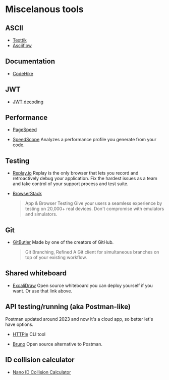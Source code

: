 # Miscelanous tools

## ASCII

- [Texttik](https://textik.com/)
- [Asciiflow](https://asciiflow.com/)

## Documentation

- [CodeHike](https://github.com/code-hike/codehike)

## JWT

- [JWT decoding](https://jwt.io/)

## Performance

- [PageSpeed](https://pagespeed.web.dev/)

- [SpeedScope](https://www.speedscope.app/)
  Analyzes a performance profile you generate from your code.

## Testing

- [Replay.io](https://www.replay.io/)
  Replay is the only browser that lets you record and retroactively debug your application. Fix the hardest issues as a team and take control of your support process and test suite.

- [BrowserStack](https://www.browserstack.com/)
  > App & Browser Testing
  > Give your users a seamless experience by testing on 20,000+ real devices.
  > Don't compromise with emulators and simulators.

## Git

- [GitButler](https://gitbutler.com/)
  Made by one of the creators of GitHub.

  > Git Branching, Refined
  > A Git client for simultaneous branches on top of your existing workflow.

## Shared whiteboard

- [ExcaliDraw](https://excalidraw.com/)
  Open source whiteboard you can deploy yourself if you want. Or use that link above.

## API testing/running (aka Postman-like)

Postman updated around 2023 and now it's a cloud app, so better let's have options.

- [HTTPie](https://httpie.io/)
  CLI tool

- [Bruno](https://usebruno.com/)
  Open source alternative to Postman.

## ID collision calculator

- [Nano ID Collision Calculator](https://zelark.github.io/nano-id-cc/)
